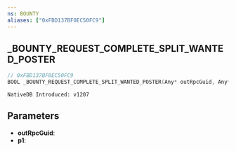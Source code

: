 ```yaml
---
ns: BOUNTY
aliases: ["0xFBD137BF0EC50FC9"]
---
```

## _BOUNTY_REQUEST_COMPLETE_SPLIT_WANTED_POSTER

```c
// 0xFBD137BF0EC50FC9
BOOL _BOUNTY_REQUEST_COMPLETE_SPLIT_WANTED_POSTER(Any* outRpcGuid, Any* p1);
```

```
NativeDB Introduced: v1207
```

## Parameters
* **outRpcGuid**:
* **p1**:
